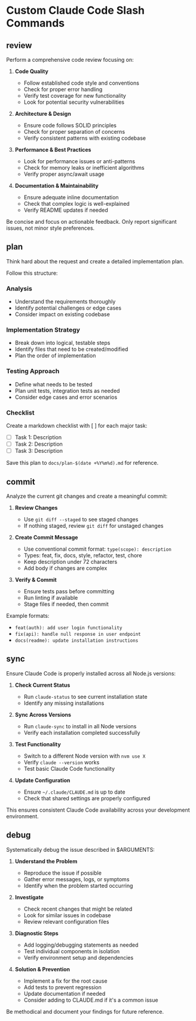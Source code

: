# Custom Claude Code Slash Commands

## review

Perform a comprehensive code review focusing on:

1. **Code Quality**
   - Follow established code style and conventions
   - Check for proper error handling
   - Verify test coverage for new functionality
   - Look for potential security vulnerabilities

2. **Architecture & Design**
   - Ensure code follows SOLID principles
   - Check for proper separation of concerns
   - Verify consistent patterns with existing codebase

3. **Performance & Best Practices**
   - Look for performance issues or anti-patterns
   - Check for memory leaks or inefficient algorithms
   - Verify proper async/await usage

4. **Documentation & Maintainability**
   - Ensure adequate inline documentation
   - Check that complex logic is well-explained
   - Verify README updates if needed

Be concise and focus on actionable feedback. Only report significant issues, not minor style preferences.

## plan

Think hard about the request and create a detailed implementation plan.

Follow this structure:

### Analysis
- Understand the requirements thoroughly
- Identify potential challenges or edge cases
- Consider impact on existing codebase

### Implementation Strategy
- Break down into logical, testable steps
- Identify files that need to be created/modified
- Plan the order of implementation

### Testing Approach
- Define what needs to be tested
- Plan unit tests, integration tests as needed
- Consider edge cases and error scenarios

### Checklist
Create a markdown checklist with [ ] for each major task:
- [ ] Task 1: Description
- [ ] Task 2: Description
- [ ] Task 3: Description

Save this plan to `docs/plan-$(date +%Y%m%d).md` for reference.

## commit

Analyze the current git changes and create a meaningful commit:

1. **Review Changes**
   - Use `git diff --staged` to see staged changes
   - If nothing staged, review `git diff` for unstaged changes

2. **Create Commit Message**
   - Use conventional commit format: `type(scope): description`
   - Types: feat, fix, docs, style, refactor, test, chore
   - Keep description under 72 characters
   - Add body if changes are complex

3. **Verify & Commit**
   - Ensure tests pass before committing
   - Run linting if available
   - Stage files if needed, then commit

Example formats:
- `feat(auth): add user login functionality`
- `fix(api): handle null response in user endpoint`
- `docs(readme): update installation instructions`

## sync

Ensure Claude Code is properly installed across all Node.js versions:

1. **Check Current Status**
   - Run `claude-status` to see current installation state
   - Identify any missing installations

2. **Sync Across Versions**
   - Run `claude-sync` to install in all Node versions
   - Verify each installation completed successfully

3. **Test Functionality**
   - Switch to a different Node version with `nvm use X`
   - Verify `claude --version` works
   - Test basic Claude Code functionality

4. **Update Configuration**
   - Ensure `~/.claude/CLAUDE.md` is up to date
   - Check that shared settings are properly configured

This ensures consistent Claude Code availability across your development environment.

## debug

Systematically debug the issue described in $ARGUMENTS:

1. **Understand the Problem**
   - Reproduce the issue if possible
   - Gather error messages, logs, or symptoms
   - Identify when the problem started occurring

2. **Investigate**
   - Check recent changes that might be related
   - Look for similar issues in codebase
   - Review relevant configuration files

3. **Diagnostic Steps**
   - Add logging/debugging statements as needed
   - Test individual components in isolation
   - Verify environment setup and dependencies

4. **Solution & Prevention**
   - Implement a fix for the root cause
   - Add tests to prevent regression
   - Update documentation if needed
   - Consider adding to CLAUDE.md if it's a common issue

Be methodical and document your findings for future reference.